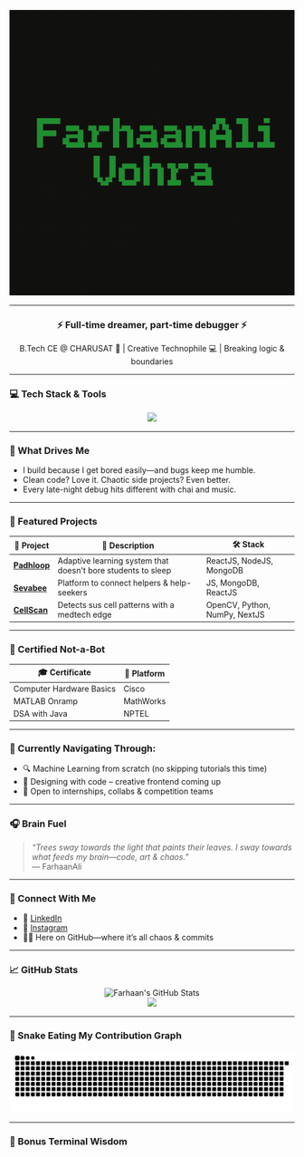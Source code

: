 <!-- RETRO-TERMINAL STYLE HEADER -->
<p align="center">
  <img src="assets/ChatGPT Image Apr 5, 2025, 09_07_33 AM.png" />
</p>

---

<h3 align="center">⚡ Full-time dreamer, part-time debugger ⚡</h3>
<p align="center">
  B.Tech CE @ CHARUSAT 🧠 | Creative Technophile 💻 | Breaking logic & boundaries  
</p>

---

### 💻 Tech Stack & Tools
<p align="center">
  <img src="https://skillicons.dev/icons?i=cpp,python,js,html,css,nodejs,react,mongodb,git,vscode" />
</p>

---

### 🧠 What Drives Me
- I build because I get bored easily—and bugs keep me humble.
- Clean code? Love it. Chaotic side projects? Even better.
- Every late-night debug hits different with chai and music.

---

### 🔭 Featured Projects

| 🚀 Project | 🧩 Description | 🛠️ Stack |
|-----------|----------------|----------|
| [**Padhloop**](https://github.com/Farhaan-ali-v/Padhloop) | Adaptive learning system that doesn't bore students to sleep | ReactJS, NodeJS, MongoDB |
| [**Sevabee**](https://github.com/Farhaan-ali-v/Sevabee) | Platform to connect helpers & help-seekers | JS, MongoDB, ReactJS |
| [**CellScan**](https://github.com/Farhaan-ali-v/CellScan) | Detects sus cell patterns with a medtech edge | OpenCV, Python, NumPy, NextJS |

---

### 📜 Certified Not-a-Bot

| 🎓 Certificate | 🏢 Platform |
|----------------|-------------|
| Computer Hardware Basics | Cisco |
| MATLAB Onramp | MathWorks |
| DSA with Java | NPTEL |

---

### 🎯 Currently Navigating Through:
- 🔍 Machine Learning from scratch (no skipping tutorials this time)
- 🧪 Designing with code – creative frontend coming up
- 🤝 Open to internships, collabs & competition teams

---

### 🎧 Brain Fuel

> _“Trees sway towards the light that paints their leaves. I sway towards what feeds my brain—code, art & chaos.”_  
> — FarhaanAli

---

### 📡 Connect With Me

- 📎 [LinkedIn](https://www.linkedin.com/in/farhaanali-vohra-315b76275/)
- 📸 [Instagram](https://instagram.com/f.ali_27)
- 👨‍💻 Here on GitHub—where it’s all chaos & commits

---

### 📈 GitHub Stats
<p align="center">
  <img src="https://github-readme-stats.vercel.app/api?username=Farhaan-ali-v&show_icons=true&theme=radical" alt="Farhaan's GitHub Stats" />
  <br />
  <img src="https://github-readme-streak-stats.herokuapp.com/?user=Farhaan-ali-v&theme=radical" />
</p>


---

### 🐍 Snake Eating My Contribution Graph
<p align="center">
  <img src="https://raw.githubusercontent.com/Farhaan-ali-v/Farhaan-ali-v/output/github-contribution-grid-snake.svg" />
</p>


---

### 🧾 Bonus Terminal Wisdom

